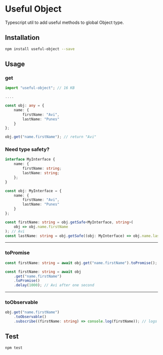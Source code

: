 # Useful Object

Typescript util to add useful methods to global Object type.

## Installation

```sh
npm install useful-object --save
```

## Usage

### get

```typescript
import "useful-object"; // 16 KB

....

const obj: any = {
    name: {
        firstName: "Avi",
        lastName: "Punes"
    }
};

obj.get("name.firstName"); // return "Avi"
```

### Need type safety?

```typescript
interface MyInterface {
    name: {
        firstName: string;
        lastName: string;
    };
}

const obj: MyInterface = {
    name: {
        firstName: "Avi",
        lastName: "Punes"
    }
};

const firstName: string = obj.getSafe<MyInterface, string>(
    obj => obj.name.firstName
); // Avi
const lastName: string = obj.getSafe((obj: MyInterface) => obj.name.lastName); // Punes
```

---

### toPromise

```typescript
const firstName: string = await obj.get("name.firstName").toPromise(); // Avi
```

```typescript
const firstName: string = await obj
    .get("name.firstName")
    .toPromise()
    .delay(1000); // Avi after one second
```

---

### toObservable

```typescript
obj.get("name.firstName")
    .toObservable()
    .subscribe((firstName: string) => console.log(firstName)); // logs Avi
```

## Test

```sh
npm test
```
